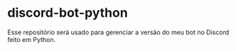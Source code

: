 # discord-bot-python
Esse repositório será usado para gerenciar a versão do meu bot no Discord feito em Python.
